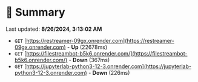 # 📖 Summary
Last updated: **8/26/2024, 3:13:02 AM**

- `GET` [https://restreamer-09gx.onrender.com](https://restreamer-09gx.onrender.com) - **Up** (22678ms)
- `GET` [https://filestreambot-b5k6.onrender.com/](https://filestreambot-b5k6.onrender.com/) - **Down** (367ms)
- `GET` [https://jupyterlab-python3-12-3.onrender.com](https://jupyterlab-python3-12-3.onrender.com) - **Down** (226ms)

